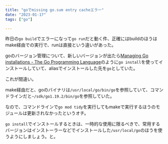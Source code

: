 ```yaml
---
title: "goでmissing go.sum entry cacheエラー"
date: "2023-01-17"
tags: ["go"]

---
```


昨日の`go build`でエラーになって`go run`だと動く件、正確にはbuildのほうはmake経由での実行で、runは直接という違いがあった。

goのバージョン管理について、新しいバージョンが出たら[Managing Go installations - The Go Programming Language](https://go.dev/doc/manage-install)のように`go install`を使ってインストールしていて、aliasでインストールした先を`go`としていた。

これが間違い。

make経由だと、goのバイナリは`/usr/local/go/bin/go`を参照していて、コマンドラインだと`~/sdk/go1.19.2/bin/go`を参照していた。

なので、コマンドラインで`go mod tidy`を実行してもmakeで実行するほうのモジュールは更新されなかったというオチ。

`go install`でインストールするときは、一時的な使用に限るべきで、常用するバージョンはインストーラーなどでインストールした`/usr/local/go`のほうを使うようにしましょう。と。

